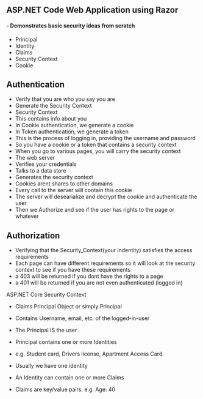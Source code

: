 ## ASP.NET Code Web Application using Razor
#### - Demonstrates basic security ideas from scratch
- Principal
- Identity
- Claims
- Security Context
- Cookie


## Authentication
- Verify that you are who you say you are
- Generate the Security Context
- Security Context
 - This contains info about you
 - In Cookie authentication, we generate a cookie
 - In Token authentication, we generate a token
- This is the process of logging in, providing the username and password
- So you have a cookie or a token that contains a security context
- When you go to various pages, you will carry the security context
- The web server
 - Verifies your credentials
 - Talks to a data store
 - Generates the security context
- Cookies arent shares to other domains
- Every call to the server will contain this cookie
 - The server will desearialize and decrypt the cookie and authenticate the user
 - Then we Authorize and see if the user has rights to the page or whatever



## Authorization
- Verifying that the Security_Context(your indentity) satisfies the access requirements
- Each page can have different requirements so it will look at the security context to see if you have these requirements
- a 403 will be returned if you dont have the rights to a page
- a 401 will be returned if you are not even authenticated (logged in)

ASP.NET Core Security Context
- Claims Principal Object or simply Principal
 - Contains Username, email, etc. of the logged-in-user
 - The Principal IS the user

- Principal contains one or more Identities
 - e.g. Student card, Drivers license, Apartment Access Card.
 - Usually we have one identity

- An Identity can contain one or more Claims

- Claims are key/value pairs. e.g. Age: 40
 




